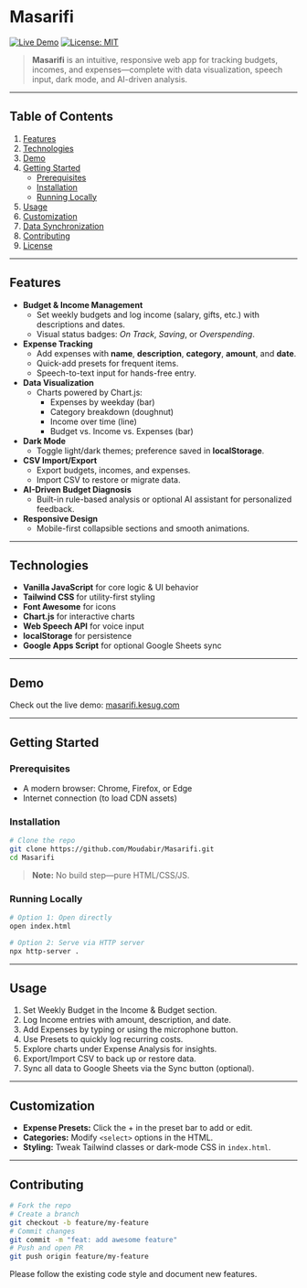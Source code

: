 # Masarifi

[![Live Demo](https://img.shields.io/badge/demo-online-blue?style=flat-square)](https://masarifi.kesug.com) [![License: MIT](https://img.shields.io/badge/license-MIT-green?style=flat-square)](LICENSE)

> **Masarifi** is an intuitive, responsive web app for tracking budgets, incomes, and expenses—complete with data visualization, speech input, dark mode, and AI-driven analysis.

---

## Table of Contents
1. [Features](#features)
2. [Technologies](#technologies)
3. [Demo](#demo)
4. [Getting Started](#getting-started)
   - [Prerequisites](#prerequisites)
   - [Installation](#installation)
   - [Running Locally](#running-locally)
5. [Usage](#usage)
6. [Customization](#customization)
7. [Data Synchronization](#data-synchronization)
8. [Contributing](#contributing)
9. [License](#license)

---

## Features

- **Budget & Income Management**
  - Set weekly budgets and log income (salary, gifts, etc.) with descriptions and dates.
  - Visual status badges: _On Track_, _Saving_, or _Overspending_.
- **Expense Tracking**
  - Add expenses with **name**, **description**, **category**, **amount**, and **date**.
  - Quick-add presets for frequent items.
  - Speech-to-text input for hands-free entry.
- **Data Visualization**
  - Charts powered by Chart.js:
    - Expenses by weekday (bar)
    - Category breakdown (doughnut)
    - Income over time (line)
    - Budget vs. Income vs. Expenses (bar)
- **Dark Mode**
  - Toggle light/dark themes; preference saved in **localStorage**.
- **CSV Import/Export**
  - Export budgets, incomes, and expenses.
  - Import CSV to restore or migrate data.
- **AI-Driven Budget Diagnosis**
  - Built-in rule-based analysis or optional AI assistant for personalized feedback.
- **Responsive Design**
  - Mobile-first collapsible sections and smooth animations.

---

## Technologies

- **Vanilla JavaScript** for core logic & UI behavior
- **Tailwind CSS** for utility-first styling
- **Font Awesome** for icons
- **Chart.js** for interactive charts
- **Web Speech API** for voice input
- **localStorage** for persistence
- **Google Apps Script** for optional Google Sheets sync

---

## Demo

Check out the live demo: [masarifi.kesug.com](https://masarifi.kesug.com)

---

## Getting Started

### Prerequisites

- A modern browser: Chrome, Firefox, or Edge
- Internet connection (to load CDN assets)

### Installation

```bash
# Clone the repo
git clone https://github.com/Moudabir/Masarifi.git
cd Masarifi
````

> **Note:** No build step—pure HTML/CSS/JS.

### Running Locally

```bash
# Option 1: Open directly
open index.html

# Option 2: Serve via HTTP server
npx http-server .
```

---

## Usage

1. Set Weekly Budget in the Income & Budget section.
2. Log Income entries with amount, description, and date.
3. Add Expenses by typing or using the microphone button.
4. Use Presets to quickly log recurring costs.
5. Explore charts under Expense Analysis for insights.
6. Export/Import CSV to back up or restore data.
7. Sync all data to Google Sheets via the Sync button (optional).

---

## Customization

* **Expense Presets:** Click the + in the preset bar to add or edit.
* **Categories:** Modify `<select>` options in the HTML.
* **Styling:** Tweak Tailwind classes or dark-mode CSS in `index.html`.

---

## Contributing

```bash
# Fork the repo
# Create a branch
git checkout -b feature/my-feature
# Commit changes
git commit -m "feat: add awesome feature"
# Push and open PR
git push origin feature/my-feature
```

Please follow the existing code style and document new features.


```
```
